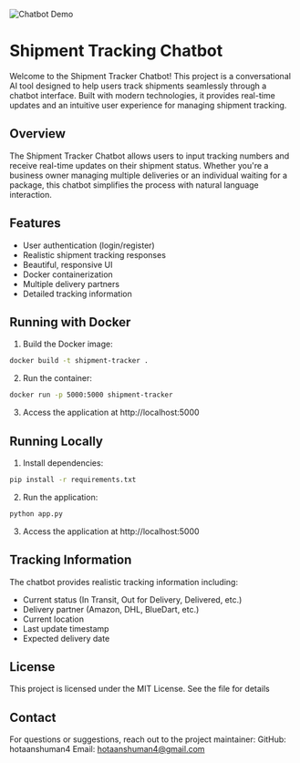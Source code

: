 ![Chatbot Demo](https://github.com/hotaanshuman4/Shipment-Tracker-Chatbot/blob/f9e5e916aa93d7a5ae2e1707baa1d51163df265f/Screenshot%20(67).png)
# Shipment Tracking Chatbot

Welcome to the Shipment Tracker Chatbot! This project is a conversational AI tool designed to help users track shipments seamlessly through a chatbot interface. Built with modern technologies, it provides real-time updates and an intuitive user experience for managing shipment tracking.

## Overview
The Shipment Tracker Chatbot allows users to input tracking numbers and receive real-time updates on their shipment status. Whether you're a business owner managing multiple deliveries or an individual waiting for a package, this chatbot simplifies the process with natural language interaction.

## Features

- User authentication (login/register)
- Realistic shipment tracking responses
- Beautiful, responsive UI
- Docker containerization
- Multiple delivery partners
- Detailed tracking information

## Running with Docker

1. Build the Docker image:
```bash
docker build -t shipment-tracker .
```

2. Run the container:
```bash
docker run -p 5000:5000 shipment-tracker
```

3. Access the application at http://localhost:5000

## Running Locally

1. Install dependencies:
```bash
pip install -r requirements.txt
```

2. Run the application:
```bash
python app.py
```

3. Access the application at http://localhost:5000

## Tracking Information

The chatbot provides realistic tracking information including:
- Current status (In Transit, Out for Delivery, Delivered, etc.)
- Delivery partner (Amazon, DHL, BlueDart, etc.)
- Current location
- Last update timestamp
- Expected delivery date

## License

This project is licensed under the MIT License. See the  file for details

## Contact

For questions or suggestions, reach out to the project maintainer:
GitHub: hotaanshuman4
Email: hotaanshuman4@gmail.com
